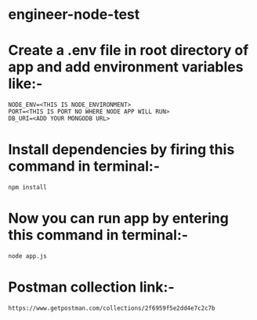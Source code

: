 # engineer-node-test

# Create a .env file in root directory of app and add environment variables like:-

    NODE_ENV=<THIS IS NODE_ENVIRONMENT>
    PORT=<THIS IS PORT NO WHERE NODE APP WILL RUN>
    DB_URI=<ADD YOUR MONGODB URL>

# Install dependencies by firing this command in terminal:-

    npm install

# Now you can run app by entering this command in terminal:-

    node app.js

# Postman collection link:-

    https://www.getpostman.com/collections/2f6959f5e2dd4e7c2c7b
